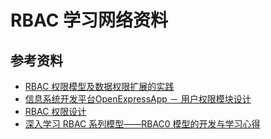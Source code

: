 RBAC 学习网络资料
=================

参考资料
--------
- [RBAC 权限模型及数据权限扩展的实践](http://blog.csdn.net/xuanbg/article/details/41041255)
- [信息系统开发平台OpenExpressApp － 用户权限模块设计](http://www.cnblogs.com/zhoujg/archive/2009/12/12/1622331.html)
- [RBAC 权限设计](http://blog.csdn.net/ms_x0828/article/details/7035956)
- [深入学习 RBAC 系列模型——RBAC0 模型的开发与学习心得](http://blog.csdn.net/ks_1994/article/details/47810787)
